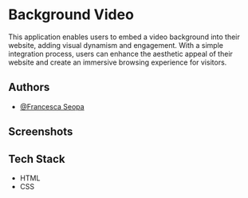 
# Background Video 

This application enables users to embed a video background into their website, adding visual dynamism and engagement. With a simple integration process, users can enhance the aesthetic appeal of their website and create an immersive browsing experience for visitors.




## Authors

- [@Francesca Seopa](https://www.github.com/charbileigh)


## Screenshots



## Tech Stack

- HTML
- CSS
